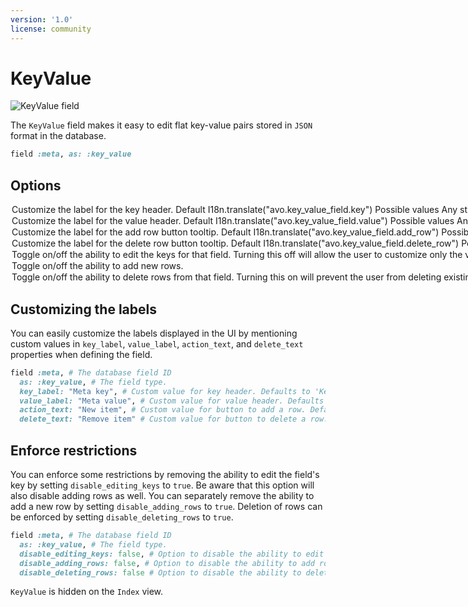 ```yaml
---
version: '1.0'
license: community
---
```


# KeyValue

<img :src="('/assets/img/fields/key-value.jpg')" alt="KeyValue field" class="border mb-4" />

The `KeyValue` field makes it easy to edit flat key-value pairs stored in `JSON` format in the database.

```ruby
field :meta, as: :key_value
```

## Options

<Option name="`key_label`">
Customize the label for the key header.

#### Default

`I18n.translate("avo.key_value_field.key")`

#### Possible values

Any string value.
</Option>

<Option name="`value_label`">
Customize the label for the value header.

#### Default

`I18n.translate("avo.key_value_field.value")`

#### Possible values

Any string value.
</Option>

<Option name="`action_text`">
Customize the label for the add row button tooltip.

#### Default

`I18n.translate("avo.key_value_field.add_row")`

#### Possible values

Any string value.
</Option>

<Option name="`delete_text`">
Customize the label for the delete row button tooltip.

#### Default

`I18n.translate("avo.key_value_field.delete_row")`

#### Possible values

Any string value.
</Option>

<Option name="`disable_editing_keys`">
Toggle on/off the ability to edit the keys for that field. Turning this off will allow the user to customize only the value fields.

<!-- @include: ./../common/default_boolean_false.md-->
</Option>

<Option name="`disable_adding_rows`">
Toggle on/off the ability to add new rows.

<!-- @include: ./../common/default_boolean_false.md-->
</Option>

<Option name="`disable_deleting_rows`">
Toggle on/off the ability to delete rows from that field. Turning this on will prevent the user from deleting existing rows.

<!-- @include: ./../common/default_boolean_false.md-->
</Option>

## Customizing the labels

You can easily customize the labels displayed in the UI by mentioning custom values in `key_label`, `value_label`, `action_text`, and `delete_text` properties when defining the field.

```ruby
field :meta, # The database field ID
  as: :key_value, # The field type.
  key_label: "Meta key", # Custom value for key header. Defaults to 'Key'.
  value_label: "Meta value", # Custom value for value header. Defaults to 'Value'.
  action_text: "New item", # Custom value for button to add a row. Defaults to 'Add'.
  delete_text: "Remove item" # Custom value for button to delete a row. Defaults to 'Delete'.
```

## Enforce restrictions

You can enforce some restrictions by removing the ability to edit the field's key by setting `disable_editing_keys` to `true`. Be aware that this option will also disable adding rows as well. You can separately remove the ability to add a new row by setting `disable_adding_rows` to `true`. Deletion of rows can be enforced by setting `disable_deleting_rows` to `true`.

```ruby
field :meta, # The database field ID
  as: :key_value, # The field type.
  disable_editing_keys: false, # Option to disable the ability to edit keys. Implies disabling to add rows. Defaults to false.
  disable_adding_rows: false, # Option to disable the ability to add rows. Defaults to false.
  disable_deleting_rows: false # Option to disable the ability to delete rows. Defaults to false.
```

`KeyValue` is hidden on the `Index` view.
